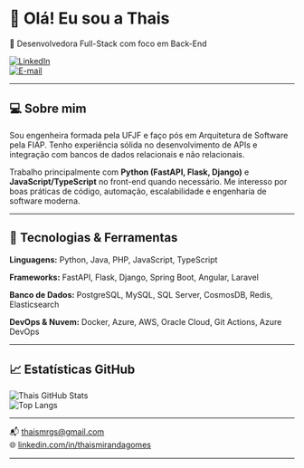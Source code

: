 # 👋 Olá! Eu sou a Thais 

🎯 Desenvolvedora Full-Stack com foco em Back-End  

[![LinkedIn](https://img.shields.io/badge/-LinkedIn-blue?logo=linkedin&style=flat-square)](https://www.linkedin.com/in/thaismirandagomes)  
[![E-mail](https://img.shields.io/badge/-Email-red?logo=gmail&style=flat-square)](mailto:thaismrgs@gmail.com)  

---

## 💻 Sobre mim

Sou engenheira formada pela UFJF e faço pós em Arquitetura de Software pela FIAP. Tenho experiência sólida no desenvolvimento de APIs e integração com bancos de dados relacionais e não relacionais.

Trabalho principalmente com **Python (FastAPI, Flask, Django)** e **JavaScript/TypeScript** no front-end quando necessário. Me interesso por boas práticas de código, automação, escalabilidade e engenharia de software moderna.

---

## 🧠 Tecnologias & Ferramentas

**Linguagens:** Python, Java, PHP, JavaScript, TypeScript

**Frameworks:** FastAPI, Flask, Django, Spring Boot, Angular, Laravel 

**Banco de Dados:** PostgreSQL, MySQL, SQL Server, CosmosDB, Redis, Elasticsearch

**DevOps & Nuvem:** Docker, Azure, AWS, Oracle Cloud, Git Actions, Azure DevOps

---

## 📈 Estatísticas GitHub

![Thais GitHub Stats](https://github-readme-stats.vercel.app/api?username=thaismirandag&show_icons=true&theme=default)  
![Top Langs](https://github-readme-stats.vercel.app/api/top-langs/?username=thaismirandag&layout=compact)

---

📬 thaismrgs@gmail.com  
🌐 [linkedin.com/in/thaismirandagomes](https://www.linkedin.com/in/thaismirandagomes)

---
